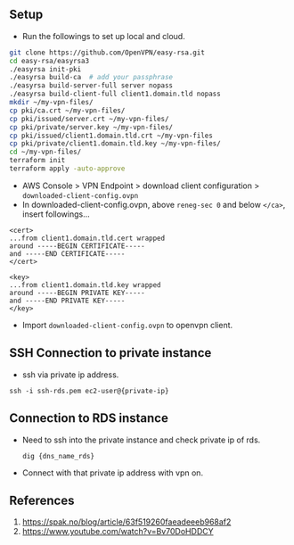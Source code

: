 ## Setup
- Run the followings to set up local and cloud.
```bash
git clone https://github.com/OpenVPN/easy-rsa.git
cd easy-rsa/easyrsa3
./easyrsa init-pki
./easyrsa build-ca  # add your passphrase
./easyrsa build-server-full server nopass
./easyrsa build-client-full client1.domain.tld nopass
mkdir ~/my-vpn-files/
cp pki/ca.crt ~/my-vpn-files/
cp pki/issued/server.crt ~/my-vpn-files/
cp pki/private/server.key ~/my-vpn-files/
cp pki/issued/client1.domain.tld.crt ~/my-vpn-files
cp pki/private/client1.domain.tld.key ~/my-vpn-files/
cd ~/my-vpn-files/
terraform init
terraform apply -auto-approve
```
- AWS Console > VPN Endpoint > download client configuration > `downloaded-client-config.ovpn`
- In downloaded-client-config.ovpn, above `reneg-sec 0` and below `</ca>`, insert followings...
```
<cert>
...from client1.domain.tld.cert wrapped
around -----BEGIN CERTIFICATE-----
and -----END CERTIFICATE-----
</cert>

<key>
...from client1.domain.tld.key wrapped
around -----BEGIN PRIVATE KEY-----
and -----END PRIVATE KEY-----
</key>
```
- Import `downloaded-client-config.ovpn` to openvpn client.

## SSH Connection to private instance
- ssh via private ip address.
```
ssh -i ssh-rds.pem ec2-user@{private-ip}
```

## Connection to RDS instance
- Need to ssh into the private instance and check private ip of rds.
    ```
    dig {dns_name_rds}
    ```
- Connect with that private ip address with vpn on.


## References
1. https://spak.no/blog/article/63f519260faeadeeeb968af2
2. https://www.youtube.com/watch?v=Bv70DoHDDCY
